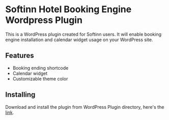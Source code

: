 # Softinn Hotel Booking Engine Wordpress Plugin

This is a WordPress plugin created for Softinn users. It will enable booking engine installation and calendar widget usage on your WordPress site.

## Features

* Booking ending shortcode
* Calendar widget
* Customizable theme color

## Installing

Download and install the plugin from WordPress Plugin directory, here's the [link](https://wordpress.org/plugins/softinn-booking-engine/).
